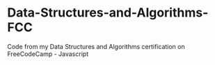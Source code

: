 # Data-Structures-and-Algorithms-FCC
Code from my Data Structures and Algorithms certification on FreeCodeCamp - Javascript
